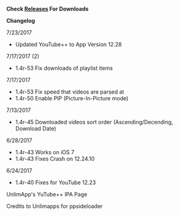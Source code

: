 **Check [Releases](https://github.com/JMccormick264/YouTubePP/releases) For Downloads**

**Changelog**

7/23/2017

 - Updated YouTube++ to App Version 12.28

7/17/2017 (2)

 - 1.4r-53 Fix downloads of playlist items

7/17/2017

 - 1.4r-53 Fix speed that videos are parsed at
 - 1.4r-50 Enable PIP (Picture-In-Picture mode)

7/13/2017

 - 1.4r-45 Downloaded videos sort order (Ascending/Decending, Download Date)

6/28/2017

 - 1.4r-43 Works on iOS 7
 - 1.4r-43 Fixes Crash on 12.24.10

6/24/2017

 - 1.4r-40 Fixes for YouTube 12.23

UnlimApp's YuTube++ IPA Page

Credits to Unlimapps for ppsideloader
